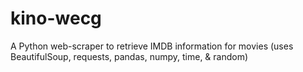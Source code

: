 # kino-wecg
A Python web-scraper to retrieve IMDB information for movies (uses BeautifulSoup, requests, pandas, numpy, time, &amp; random)

